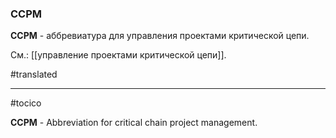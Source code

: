 ### CCPM

**CCPM** - аббревиатура для управления проектами критической цепи.

См.: [[управление проектами критической цепи]].

#translated




<hr/>

#tocico

<b>CCPM</b> -  Abbreviation for critical chain project management.




